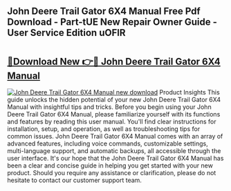 ## John Deere Trail Gator 6X4 Manual Free Pdf Download - Part-tUE New Repair Owner Guide - User Service Edition uOFlR

# <h2><a href="http://bc87506.oget.top/?id=John+Deere+Trail+Gator+6X4+Manual">🔗Download New 👉🔴 John Deere Trail Gator 6X4 Manual</a></h2>

[![John Deere Trail Gator 6X4 Manual new download](https://i.imgur.com/5g1atiW.png)](http://bc87506.oget.top/?id=John+Deere+Trail+Gator+6X4+Manual)
Product Insights This guide unlocks the hidden potential of your new John Deere Trail Gator 6X4 Manual with insightful tips and tricks. Before you begin using your John Deere Trail Gator 6X4 Manual, please familiarize yourself with its functions and features by reading this user manual. You'll find clear instructions for installation, setup, and operation, as well as troubleshooting tips for common issues. John Deere Trail Gator 6X4 Manual comes with an array of advanced features, including voice commands, customizable settings, multi-language support, and automatic backups, all accessible through the user interface. It's our hope that the John Deere Trail Gator 6X4 Manual has been a clear and concise guide in helping you get started with your new product. Should you require any assistance or clarification, please do not hesitate to contact our customer support team.
